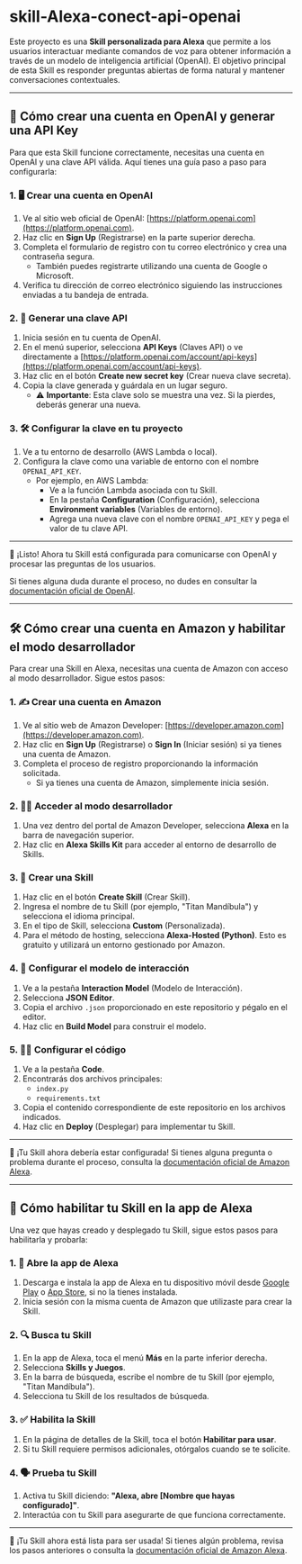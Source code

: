 # skill-Alexa-conect-api-openai

Este proyecto es una **Skill personalizada para Alexa** que permite a los usuarios interactuar mediante comandos de voz para obtener información a través de un modelo de inteligencia artificial (OpenAI). El objetivo principal de esta Skill es responder preguntas abiertas de forma natural y mantener conversaciones contextuales.

---

## 🌟 Cómo crear una cuenta en OpenAI y generar una API Key

Para que esta Skill funcione correctamente, necesitas una cuenta en OpenAI y una clave API válida. Aquí tienes una guía paso a paso para configurarla:

### 1. 🖥️ Crear una cuenta en OpenAI
1. Ve al sitio web oficial de OpenAI: [https://platform.openai.com](https://platform.openai.com).
2. Haz clic en **Sign Up** (Registrarse) en la parte superior derecha.
3. Completa el formulario de registro con tu correo electrónico y crea una contraseña segura.
   - También puedes registrarte utilizando una cuenta de Google o Microsoft.
4. Verifica tu dirección de correo electrónico siguiendo las instrucciones enviadas a tu bandeja de entrada.

### 2. 🔑 Generar una clave API
1. Inicia sesión en tu cuenta de OpenAI.
2. En el menú superior, selecciona **API Keys** (Claves API) o ve directamente a [https://platform.openai.com/account/api-keys](https://platform.openai.com/account/api-keys).
3. Haz clic en el botón **Create new secret key** (Crear nueva clave secreta).
4. Copia la clave generada y guárdala en un lugar seguro.
   - ⚠️ **Importante**: Esta clave solo se muestra una vez. Si la pierdes, deberás generar una nueva.

### 3. 🛠️ Configurar la clave en tu proyecto
1. Ve a tu entorno de desarrollo (AWS Lambda o local).
2. Configura la clave como una variable de entorno con el nombre `OPENAI_API_KEY`.
   - Por ejemplo, en AWS Lambda:
     - Ve a la función Lambda asociada con tu Skill.
     - En la pestaña **Configuration** (Configuración), selecciona **Environment variables** (Variables de entorno).
     - Agrega una nueva clave con el nombre `OPENAI_API_KEY` y pega el valor de tu clave API.

---

🎉 ¡Listo! Ahora tu Skill está configurada para comunicarse con OpenAI y procesar las preguntas de los usuarios.

Si tienes alguna duda durante el proceso, no dudes en consultar la [documentación oficial de OpenAI](https://platform.openai.com/docs/).


---

## 🛠️ Cómo crear una cuenta en Amazon y habilitar el modo desarrollador

Para crear una Skill en Alexa, necesitas una cuenta de Amazon con acceso al modo desarrollador. Sigue estos pasos:

### 1. ✍️ Crear una cuenta en Amazon
1. Ve al sitio web de Amazon Developer: [https://developer.amazon.com](https://developer.amazon.com).
2. Haz clic en **Sign Up** (Registrarse) o **Sign In** (Iniciar sesión) si ya tienes una cuenta de Amazon.
3. Completa el proceso de registro proporcionando la información solicitada.
   - Si ya tienes una cuenta de Amazon, simplemente inicia sesión.

### 2. 🧑‍💻 Acceder al modo desarrollador
1. Una vez dentro del portal de Amazon Developer, selecciona **Alexa** en la barra de navegación superior.
2. Haz clic en **Alexa Skills Kit** para acceder al entorno de desarrollo de Skills.

### 3. 🌟 Crear una Skill
1. Haz clic en el botón **Create Skill** (Crear Skill).
2. Ingresa el nombre de tu Skill (por ejemplo, "Titan Mandíbula") y selecciona el idioma principal.
3. En el tipo de Skill, selecciona **Custom** (Personalizada).
4. Para el método de hosting, selecciona **Alexa-Hosted (Python)**. Esto es gratuito y utilizará un entorno gestionado por Amazon.

### 4. 📝 Configurar el modelo de interacción
1. Ve a la pestaña **Interaction Model** (Modelo de Interacción).
2. Selecciona **JSON Editor**.
3. Copia el archivo `.json` proporcionado en este repositorio y pégalo en el editor.
4. Haz clic en **Build Model** para construir el modelo.

### 5. 🧑‍💻 Configurar el código
1. Ve a la pestaña **Code**.
2. Encontrarás dos archivos principales:
   - `index.py`
   - `requirements.txt`
3. Copia el contenido correspondiente de este repositorio en los archivos indicados.
4. Haz clic en **Deploy** (Desplegar) para implementar tu Skill.

---

🎉 ¡Tu Skill ahora debería estar configurada! Si tienes alguna pregunta o problema durante el proceso, consulta la [documentación oficial de Amazon Alexa](https://developer.amazon.com/en-US/docs/alexa/).

---

## 📱 Cómo habilitar tu Skill en la app de Alexa

Una vez que hayas creado y desplegado tu Skill, sigue estos pasos para habilitarla y probarla:

### 1. 📲 Abre la app de Alexa
1. Descarga e instala la app de Alexa en tu dispositivo móvil desde [Google Play](https://play.google.com/store/apps/details?id=com.amazon.dee.app) o [App Store](https://apps.apple.com/app/amazon-alexa/id944011620), si no la tienes instalada.
2. Inicia sesión con la misma cuenta de Amazon que utilizaste para crear la Skill.

### 2. 🔍 Busca tu Skill
1. En la app de Alexa, toca el menú **Más** en la parte inferior derecha.
2. Selecciona **Skills y Juegos**.
3. En la barra de búsqueda, escribe el nombre de tu Skill (por ejemplo, "Titan Mandíbula").
4. Selecciona tu Skill de los resultados de búsqueda.

### 3. ✅ Habilita la Skill
1. En la página de detalles de la Skill, toca el botón **Habilitar para usar**.
2. Si tu Skill requiere permisos adicionales, otórgalos cuando se te solicite.

### 4. 🗣️ Prueba tu Skill
1. Activa tu Skill diciendo: **"Alexa, abre [Nombre que hayas configurado]"**.
2. Interactúa con tu Skill para asegurarte de que funciona correctamente.

---

🎉 ¡Tu Skill ahora está lista para ser usada! Si tienes algún problema, revisa los pasos anteriores o consulta la [documentación oficial de Amazon Alexa](https://developer.amazon.com/en-US/docs/alexa/).

